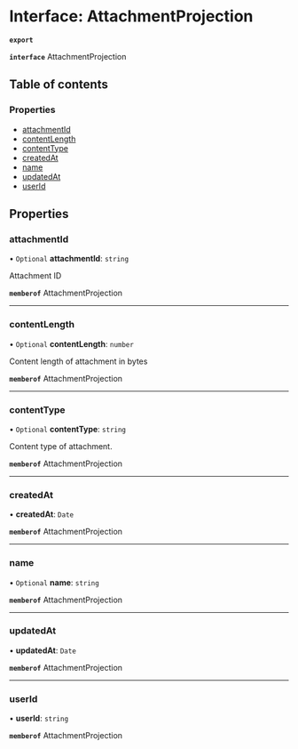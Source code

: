 # Interface: AttachmentProjection

**`export`**

**`interface`** AttachmentProjection

## Table of contents

### Properties

- [attachmentId](AttachmentProjection.md#attachmentid)
- [contentLength](AttachmentProjection.md#contentlength)
- [contentType](AttachmentProjection.md#contenttype)
- [createdAt](AttachmentProjection.md#createdat)
- [name](AttachmentProjection.md#name)
- [updatedAt](AttachmentProjection.md#updatedat)
- [userId](AttachmentProjection.md#userid)

## Properties

### attachmentId

• `Optional` **attachmentId**: `string`

Attachment ID

**`memberof`** AttachmentProjection

___

### contentLength

• `Optional` **contentLength**: `number`

Content length of attachment in bytes

**`memberof`** AttachmentProjection

___

### contentType

• `Optional` **contentType**: `string`

Content type of attachment.

**`memberof`** AttachmentProjection

___

### createdAt

• **createdAt**: `Date`

**`memberof`** AttachmentProjection

___

### name

• `Optional` **name**: `string`

**`memberof`** AttachmentProjection

___

### updatedAt

• **updatedAt**: `Date`

**`memberof`** AttachmentProjection

___

### userId

• **userId**: `string`

**`memberof`** AttachmentProjection
